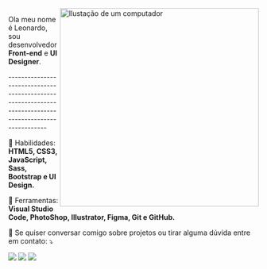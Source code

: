 <img src="https://raw.githubusercontent.com/MicaelliMedeiros/micaellimedeiros/master/image/computer-illustration.png" min-width="400px" max-width="400px" width="400px" align="right" alt="Ilustação de um computador">

<p align="left"> 
  Ola meu nome é Leonardo, sou desenvolvedor <strong>Front-end</strong> e <strong>UI Designer</strong>.
</p>
------------------------------------------------------------------------------------------------------
<p align="left">
  🤹 Habilidades: <strong>HTML5, CSS3, JavaScript, Sass, Bootstrap e UI Design.</strong>
</p>

<p align="left">
  💼 Ferramentas: <strong>Visual Studio Code, PhotoShop, Illustrator, Figma, Git e GitHub.</strong>
</p>

<p align="left">
  💌 Se quiser conversar comigo sobre projetos ou tirar alguma dúvida entre em contato: ⤵️
</p>

<p align="left">
  <a href="https://www.instagram.com/leonardosantoss4/" alt="Instagram">
  <img src="https://img.shields.io/badge/-Instagram-DF0174?style=for-the-badge&logo=instagram&logoColor=white&link=https://www.instagram.com/iuricoding/"/></a>
  
  <a href="https://www.linkedin.com/in/leonardo-dos-santos-24b101169/" alt="Linkedin">
  <img src="https://img.shields.io/badge/-Linkedin-0e76a8?style=for-the-badge&logo=Linkedin&logoColor=white&link=https://www.linkedin.com/in/leonardo-dos-santos-24b101169/" /></a>

  <a href="https://www.facebook.com/zamboni.leo/" alt="Facebook">
  <img src="https://img.shields.io/badge/-Facebook-3b5998?style=for-the-badge&logo=facebook&logoColor=white&link=https://www.facebook.com/zamboni.leo/"/></a>
</p>  
<!--
**zLeoo/zLeoo** is a ✨ _special_ ✨ repository because its `README.md` (this file) appears on your GitHub profile.

Here are some ideas to get you started:

- 🔭 I’m currently working on ...
- 🌱 I’m currently learning ...
- 👯 I’m looking to collaborate on ...
- 🤔 I’m looking for help with ...
- 💬 Ask me about ...
- 📫 How to reach me: ...
- 😄 Pronouns: ...
- ⚡ Fun fact: ...
-->
